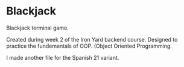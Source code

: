# Blackjack
Blackjack terminal game.

Created during week 2 of the Iron Yard backend course. Designed to practice the fundementals of OOP. (Object Oriented Programming.

I made another file for the Spanish 21 variant.
